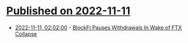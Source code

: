 # [Published on 2022-11-11](index.md)

* [2022-11-11, 02:02:00](https://slashdot.org/story/22/11/11/0156211/blockfi-pauses-withdrawals-in-wake-of-ftx-collapse?utm_source=rss1.0mainlinkanon&utm_medium=feed) - [BlockFi Pauses Withdrawals In Wake of FTX Collapse](https://slashdot.org/story/22/11/11/0156211/blockfi-pauses-withdrawals-in-wake-of-ftx-collapse?utm_source=rss1.0mainlinkanon&utm_medium=feed)
